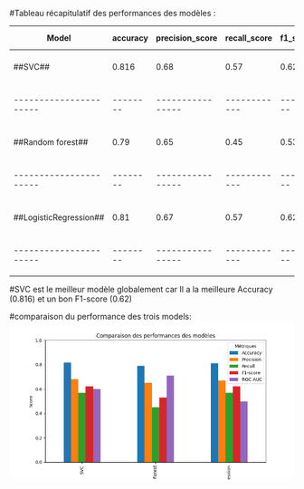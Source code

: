 #Tableau récapitulatif des performances des modèles :

|Model                 |accuracy|precision_score |recall_score|f1_score|roc_auc_score  |ROC         |matrice confusion  |
|----------------------|--------|----------------|------------|--------|---------------|------------|---------------|
|##SVC##               |0.816   |0.68            |0.57        |0.62    |0.60           |<img src="SVC/courbe_roc.png" width="120"/>|<img src="SVC/matrice_confusion.png" width="120"/>       |
|----------------------|--------|----------------|------------|--------|---------------|------------|---------------|
|##Random forest##     |0.79    |0.65            |0.45        |0.53    |0.71           |<img src="RandomForest/curv_roc.png" width="120"/>|<img src="RandomForest/matrice_confusion.png" width="120"/> 
|----------------------|--------|----------------|------------|--------|---------------|------------|---------------|
|##LogisticRegression##|0.81    |0.67            |0.57        |0.62    |0.5            |<img src="logisticregression/Figure_1.png" width="120"/>|<img src="logisticregression/matrice_confusion.png" width="120"/> 
|----------------------|--------|----------------|------------|--------|---------------|------------|---------------|

#SVC est le meilleur modèle globalement car Il a la meilleure Accuracy (0.816) et un bon F1-score (0.62)

#comparaison du performance des trois models:
![comparaison du performance ](bar.png)

